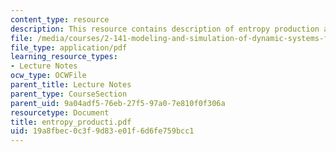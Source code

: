 ```yaml
---
content_type: resource
description: This resource contains description of entropy production and nonlinearity.
file: /media/courses/2-141-modeling-and-simulation-of-dynamic-systems-fall-2006/19a8fbec0c3f9d83e01f6d6fe759bcc1_entropy_producti.pdf
file_type: application/pdf
learning_resource_types:
- Lecture Notes
ocw_type: OCWFile
parent_title: Lecture Notes
parent_type: CourseSection
parent_uid: 9a04adf5-76eb-27f5-97a0-7e810f0f306a
resourcetype: Document
title: entropy_producti.pdf
uid: 19a8fbec-0c3f-9d83-e01f-6d6fe759bcc1
---
```


